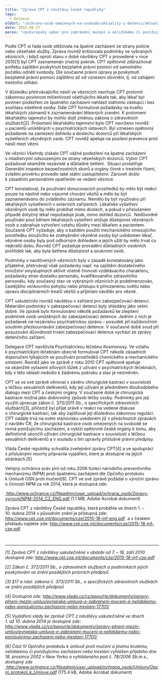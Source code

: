 ```yaml
---
title: "Zpráva CPT z návštěvy České republiky"
tags:
  - Detence
oldUrl: "/ochrana-osob-omezenych-na-svobode/aktuality-z-detenci/aktuality-z-detenci-2015/zprava-cpt-z-navstevy-ceske-republiky/"
date: 2015-08-27
perex: "<p>Evropský výbor pro zabránění mučení a nelidskému či ponižujícímu zacházení nebo trestání (CPT) vydal v březnu 2015 zprávu z návštěvy České republiky, která proběhla ve dnech 1. – 10. dubna 2014</p>"
---
```


<!-- imported from the old website -->

<p>Podle CPT si řada osob stěžovala na špatné zacházení ze strany policie nebo vězeňské služby. Zpráva rovněž kritizovala podmínky ve vybraných věznicích, i když oproti stavu v době návštěvy CPT v provedené v roce 2010[1] byl CPT zaznamenán značný pokrok. CPT opětovně zdůrazňoval potřebu zajištění poskytnutí bezplatné právní pomoci od samotného počátku odnětí svobody. Dle současné právní úpravy je poskytnutí bezplatné právní pomoci zajištěno až od vznesení obvinění, tj. od zahájení trestního stíhání. </p><p>V důsledku přetrvávajícího násilí ve věznicích navrhuje CPT prolomit zákonnou povinnost mlčenlivosti ošetřujícího lékaře tak, aby lékař byl povinen podezření ze špatného zacházení nahlásit státnímu zástupci i bez souhlasu ošetřené osoby. Dále CPT formuloval požadavky na kvalitu lékařských záznamů k zaznamenávání tělesných zranění. K prolomení lékařského tajemství by mohlo dojít změnou zákona o zdravotních službách[2]. Prolomení lékařského tajemství bylo CPT navrženo rovněž u pacientů umístěných v psychiatrických ústavech. Byl vznesen opětovný požadavek na zamezení dohledu a doslechu dozorců při lékařských vyšetřeních vězněných osob. CPT rovněž apeluje na posílení prevence proti násilí mezi vězni.</p><p>Ve věznici Všehrdy získalo CPT vážné podezření na špatné zacházení s mladistvými odsouzenými ze strany vězeňských dozorců. Výbor CPT požadoval okamžité nezávislé a důkladné šetření.  Situaci prošetřuje Generální inspekce bezpečnostních sborů a orgány činné v trestním řízení, zvláštní prověrku provedlo také státní zastupitelství. Zároveň došlo k zásadním personálním opatřením ve vedení věznice. </p><p>CPT konstatoval, že používání donucovacích prostředků by mělo být reakcí pouze na násilné nebo vzpurné chování vězňů a mělo by být zaznamenáváno do zvláštního záznamu. Nemělo by být využíváno při lékařských vyšetřeních v externích zařízeních. Lékařské vyšetření vězněných osob by mělo probíhat mimo doslech, a pokud v příslušeném případě dotyčný lékař nepožaduje jinak, mimo dohled dozorců.  Nedůvodné používání pout během lékařských vyšetření snižuje důstojnost vězněných osob a zabraňuje vytvoření vztahu důvěry mezi lékařem a pacientem. Současně CPT vyžaduje, aby o každém použití mechanického omezujícího prostředku sloužícího ke znehybnění vězněné osoby byl uvědomen lékař, vězněné osoby byly pod odborným dohledem a jejich užití by mělo trvat co nejkratší dobu. Rovněž CPT požaduje provádění důkladných osobních prohlídek tak, aby byla šetřena důstojnost a soukromí osob.</p><p>Podmínky v navštívených věznicích byly v zásadě konstatovány jako přijatelné, přetrvávají však požadavky např. na zajištění dostatečného množství smysluplných aktivit včetně činností vzdělávacího charakteru, požadavky stran dostatku personálu, kvalifikovaného zdravotního personálu, kdy současný stav ve vybraných věznicích je poddimenzován, častějšího venkovního pohybu nebo přístupu k přirozenému světlu nebo úpravu disciplinárních trestů vězňů a přijímání návštěv pro vězně. </p><p>CPT uskutečnilo rovněž návštěvu v zařízení pro zabezpečovací detenci. Materiální podmínky v zabezpečovací detenci byly shledány jako velmi dobré. Ve zprávě bylo formulováno několik požadavků ke zlepšení podmínek osob umístěných do zabezpečovací detence. Jedním z nich je požadavek na nezávislou psychiatrickou zprávu – posudek při každoročním soudním přezkoumávání zabezpečovací detence. V současné době soud při posuzování důvodnosti trvání zabezpečovací detence vychází ze zprávy detenčního zařízení. </p><p>Delegace CPT navštívila Psychiatrickou léčebnu Kosmonosy. Ve vztahu k psychiatrickým léčebnám obecně formuloval CPT několik zásadních doporučení týkajících se používání prostředků chemického a mechanického omezení. Rovněž jako ve zprávě z roku 2010 CPT opětovně apeluje na okamžité vyřazení síťových lůžek z užívání v psychiatrických léčebnách, kdy v této oblasti nedošlo k žádnému pokroku a stav je nezměněn.</p><p>CPT se ve své zprávě věnoval v závěru chirurgické kastraci v souvislosti s léčbou sexuálních delikventů, kdy její užívání je předmětem dlouhodobého dialogu mezi CPT a českými orgány. V současné době je chirurgická kastrace možná jako dobrovolný způsob léčby osoby. Podmínky pro její využití upravuje zákon č. 373/2011 Sb., o specifických zdravotních službách[3], přičemž byl přijat právě v reakci na vedené diskuse o chirurgické kastraci, tak aby zajišťoval její důslednou zákonnou regulaci. CPT nadále trvá na svém stanovisku uvedeném již v předchozích zprávách z návštěv ČR, že chirurgická kastrace osob omezených na svobodě se rovná ponižujícímu zacházení, a vybízí opětovně české orgány k tomu, aby definitivně ukončili užívání chirurgické kastrace v souvislosti s léčbou sexuálních delikventů a v souladu s tím upravily příslušné právní předpisy. </p><p>Vláda České republiky schválila zveřejnění zprávy CPT[4] a ve spolupráci s příslušnými resorty připravila vyjádření, které je dostupné na jejích stránkách.[5]</p><p>Veřejný ochránce práv plní od roku 2006 funkci národního preventivního mechanizmu (NPM) proti špatnému zacházení dle Opčního protokolu k Úmluvě OSN proti mučení[6]. CPT ve své zprávě požádal o výroční zprávu o činnosti NPM za rok 2014, která je dostupná zde: </p><p><a title="Otevření do nového okna" href="/uploads-import/ochrana_osob/Zpravy-vyrocni/NPM-2014_CZ_ENG.pdf" target="_blank"> http://www.ochrance.cz/fileadmin/user_upload/ochrana_osob/Zpravy-vyrocni/NPM-2014_CZ_ENG.pdf</a> (1.1 MB, Adobe Acrobat dokument)</p><p>Zpráva CPT z návštěvy České republiky, která proběhla ve dnech 1. – 10. dubna 2014 v původním znění je přístupná zde: <a title="Otevření do nového okna" href="http://www.cpt.coe.int/documents/cze/2015-18-inf-eng.pdf" target="_blank">http://www.cpt.coe.int/documents/cze/2015-18-inf-eng.pdf</a>  a v českém překladu najdete zde: <a title="Otevření do nového okna" href="http://www.cpt.coe.int/documents/cze/2015-18-inf-cze.pdf" target="_blank">http://www.cpt.coe.int/documents/cze/2015-18-inf-cze.pdf</a> </p><br /><hr /><p><em>[1] Zpráva CPT z návštěvy uskutečněné v období od 7. – 16. září 2010 dostupná zde: </em><a title="Otevření do nového okna" href="http://www.cpt.coe.int/documents/cze/2015-18-inf-cze.pdf" target="_blank"><em>http://www.cpt.coe.int/documents/cze/2015-18-inf-cze.pdf</em></a> <em>  </em></p><p><em>[2] Zákon č. 372/2011 Sb., o zdravotních službách a podmínkách jejich poskytování ve znění pozdějších právních předpisů</em></p><p><em>[3] §17 a násl. zákona č. 373/2011 Sb., o specifických zdravotních službách ve znění pozdějších předpisů</em></p><p><em>[4] Dostupná zde: </em><a title="Otevření do nového okna" href="http://www.vlada.cz/cz/ppov/rlp/dokumenty/zpravy-plneni-mezin-umluv/evropska-umluva-o-zabraneni-muceni-a-nelidskemu-nebo-ponizujicimu-zachazeni-nebo-trestani-17701/" target="_blank"><em>http://www.vlada.cz/cz/ppov/rlp/dokumenty/zpravy-plneni-mezin-umluv/evropska-umluva-o-zabraneni-muceni-a-nelidskemu-nebo-ponizujicimu-zachazeni-nebo-trestani-17701/</em></a> <em> </em></p><p><em>[5] Vyjádření vlády ke zprávě CPT z návštěvy uskutečněné ve dnech 1. až 10. dubna 2014 je dostupné zde: </em><a title="Otevření do nového okna" href="http://www.vlada.cz/cz/ppov/rlp/dokumenty/zpravy-plneni-mezin-umluv/evropska-umluva-o-zabraneni-muceni-a-nelidskemu-nebo-ponizujicimu-zachazeni-nebo-trestani-17701/" target="_blank"><em>http://www.vlada.cz/cz/ppov/rlp/dokumenty/zpravy-plneni-mezin-umluv/evropska-umluva-o-zabraneni-muceni-a-nelidskemu-nebo-ponizujicimu-zachazeni-nebo-trestani-17701/</em></a> <em>  </em></p><p><em>[6] Část IV Opčního protokolu k úmluvě proti mučení a jinému krutému, nelidskému či ponižujícímu zacházení nebo trestání vyhlášen přijatého dne 18. prosince 2002 v New Yorku a vyhlášeného pod č. 78/2006 Sb.m.s., dostupný zde </em><a title="Otevření do nového okna" href="/uploads-import/ochrana_osob/Umluvy/Opcni_protokol_k_Umluve.pdf" target="_blank"> <em>http://www.ochrance.cz/fileadmin/user_upload/ochrana_osob/Umluvy/Opcni_protokol_k_Umluve.pdf</em></a> (175.4 kB, Adobe Acrobat dokument)</p><p> </p>
